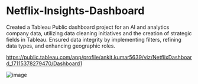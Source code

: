 # Netflix-Insights-Dashboard
Created a Tableau Public dashboard project for an AI and analytics company data, utilizing data cleaning initiatives and the creation of strategic fields in Tableau. Ensured data integrity by implementing filters, refining data types, and enhancing geographic roles.

https://public.tableau.com/app/profile/ankit.kumar5639/viz/NetflixDashboard_17115378279470/Dashboard1

![image](https://github.com/ankit2026/Netflix-Insights-Dashboard/assets/82149866/671cd075-ceec-4174-ab19-4922d7a64b8f)
